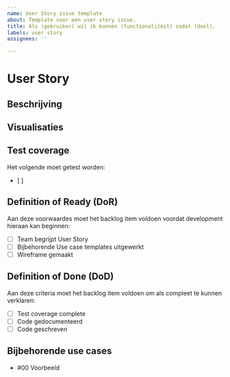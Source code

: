 ```yaml
---
name: User Story issue template
about: Template voor een user story issue.
title: Als (gebruiker) wil ik kunnen (functionaliteit) zodat (doel).
labels: user story
assignees: ''

---
```


# User Story
<!-- Schrijf hier de User Story uit. Een user story volgt dit sjabloon: 
Als (gebruiker) wil ik kunnen (functionaliteit) zodat (doel). -->

## Beschrijving
<!-- Beschrijf hier de use case. Probeer zo duidelijk mogelijk, en met zoveel mogelijk algemene termen (dus geen ICT-jargon) te beschrijven wat er gebouwd moet worden. -->

## Visualisaties
<!-- Voeg hier afbeeldingen/tekeningen etc. toe om eventueel visueel uit te beelden wat er moet gebeuren voor een duidelijker beeld voor jouw mede-ontwikkelaars! -->

## Test coverage
Het volgende moet getest worden:
- [ ]

## Definition of Ready (DoR)
Aan deze voorwaardes moet het backlog item voldoen voordat development hieraan kan beginnen:
- [ ] Team begrijpt User Story
- [ ] Bijbehorende Use case templates uitgewerkt
- [ ] Wireframe gemaakt

## Definition of Done (DoD) 
Aan deze criteria moet het backlog item voldoen om als compleet te kunnen verklaren: 
- [ ] Test coverage complete
- [ ] Code gedocumenteerd 
- [ ] Code geschreven

## Bijbehorende use cases
- #00 Voorbeeld
